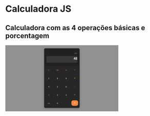 # Calculadora JS

## Calculadora com as 4 operações básicas e porcentagem

<img src="img/calculator.png" alt="calculadora" width="70%">